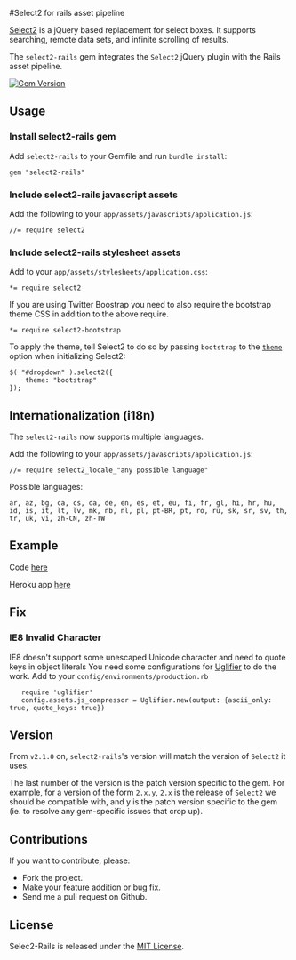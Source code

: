 #Select2 for rails asset pipeline

[Select2](https://github.com/select2/select2) is a jQuery based replacement for select boxes. It supports searching, remote data sets, and infinite scrolling of results.

The `select2-rails` gem integrates the `Select2` jQuery plugin with the Rails asset pipeline.

[![Gem Version](https://badge.fury.io/rb/select2-rails.png)](http://badge.fury.io/rb/select2-rails)

## Usage

### Install select2-rails gem

Add `select2-rails` to your Gemfile and run `bundle install`:

	gem "select2-rails"

### Include select2-rails javascript assets

Add the following to your `app/assets/javascripts/application.js`:

	//= require select2

### Include select2-rails stylesheet assets

Add to your `app/assets/stylesheets/application.css`:

	*= require select2

If you are using Twitter Boostrap you need to also require the bootstrap theme CSS in addition to the above require.

	*= require select2-bootstrap

To apply the theme, tell Select2 to do so by passing `bootstrap` to the [`theme`](https://select2.github.io/examples.html#themes) option when initializing Select2:

    $( "#dropdown" ).select2({
        theme: "bootstrap"
    });

## Internationalization (i18n)

The `select2-rails` now supports multiple languages.

Add the following to your `app/assets/javascripts/application.js`:

	//= require select2_locale_"any possible language"

Possible languages:

	ar, az, bg, ca, cs, da, de, en, es, et, eu, fi, fr, gl, hi, hr, hu, id, is, it, lt, lv, mk, nb, nl, pl, pt-BR, pt, ro, ru, sk, sr, sv, th, tr, uk, vi, zh-CN, zh-TW

## Example
Code [here](https://github.com/argerim/select_2_example)

Heroku app [here](http://select-2-example.herokuapp.com/)

## Fix
### IE8 Invalid Character
IE8 doesn't support some unescaped Unicode character and need to quote keys in object literals
You need some configurations for [Uglifier](https://github.com/lautis/uglifier) to do the work.
Add to your `config/environments/production.rb`

       require 'uglifier'
       config.assets.js_compressor = Uglifier.new(output: {ascii_only: true, quote_keys: true})

## Version
From `v2.1.0` on, `select2-rails`'s version will match the version of `Select2` it uses.

The last number of the version is the patch version specific to the gem. For example, for a version of the form `2.x.y`, `2.x` is the release of `Select2` we should be compatible with, and y is the patch version specific to the gem (ie. to resolve any gem-specific issues that crop up).

## Contributions

If you want to contribute, please:

* Fork the project.
* Make your feature addition or bug fix.
* Send me a pull request on Github.

## License

Selec2-Rails is released under the [MIT License](http://www.opensource.org/licenses/MIT).
